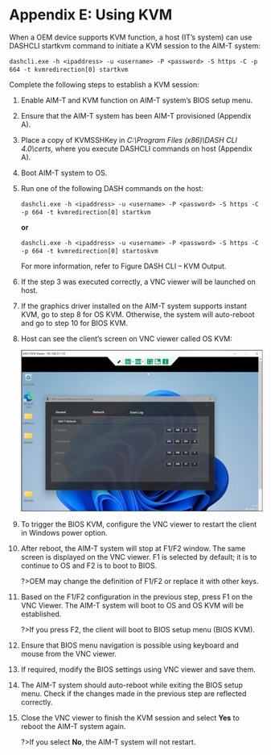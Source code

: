 # Appendix E: Using KVM

When a OEM device supports KVM function, a host (IT’s system) can use DASHCLI startkvm command to initiate a KVM session to the AIM-T system: 
```
dashcli.exe -h <ipaddress> -u <username> -P <password> -S https -C -p 664 -t kvmredirection[0] startkvm
```

Complete the following steps to establish a KVM session: 

1. Enable AIM-T and KVM function on AIM-T system’s BIOS setup menu. 

2. Ensure that the AIM-T system has been AIM-T provisioned (Appendix A). 

3. Place a copy of KVMSSHKey in *C:\Program Files (x86)\DASH CLI 4.0\certs\,* where you execute DASHCLI commands on host (Appendix A). 

4. Boot AIM-T system to OS. 

5. Run one of the following DASH commands on the host: 

   ```
   dashcli.exe -h <ipaddress> -u <username> -P <password> -S https -C -p 664 -t kvmredirection[0] startkvm 
   ```

   **or** 

   ```
   dashcli.exe -h <ipaddress> -u <username> -P <password> -S https -C -p 664 -t kvmredirection[0] startoskvm 
   ```

	For more information, refer to Figure DASH CLI – KVM Output. 
	
6. If the step 3 was executed correctly, a VNC viewer will be launched on host. 

7. If the graphics driver installed on the AIM-T system supports instant KVM, go to step 8 for OS KVM. Otherwise, the system will auto-reboot and go to step 10 for BIOS KVM. 

8. Host can see the client’s screen on VNC viewer called OS KVM: 

   <div style="text-align:center;"><img src="..\img\guides\aimt\amd_kvm_viewer.jpg" style="zoom:80%;"></div>


9. To trigger the BIOS KVM, configure the VNC viewer to restart the client in Windows power option. 

10. After reboot, the AIM-T system will stop at F1/F2 window. The same screen is displayed on the VNC viewer. F1 is selected by default; it is to continue to OS and F2 is to boot to BIOS. 

	?>OEM may change the definition of F1/F2 or replace it with other keys.

11. Based on the F1/F2 configuration in the previous step, press F1 on the VNC Viewer. The AIM-T system will boot to OS and OS KVM will be established. 

	?>If you press F2, the client will boot to BIOS setup menu (BIOS KVM). 

12. Ensure that BIOS menu navigation is possible using keyboard and mouse from the VNC viewer. 

13. If required, modify the BIOS settings using VNC viewer and save them. 

14. The AIM-T system should auto-reboot while exiting the BIOS setup menu. Check if the changes made in the previous step are reflected correctly. 

15. Close the VNC viewer to finish the KVM session and select **Yes** to reboot the AIM-T system again. 

	?>If you select **No**, the AIM-T system will not restart.